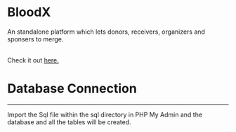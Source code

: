 # BloodX
An standalone platform which lets donors, receivers, organizers and sponsers to merge.


</br>
Check it out <a href="https://diveshlunker.github.io/BloodX/index.html">here.</a>

<h1><b>Database Connection</b></h1>
<hr>
Import the Sql file within the sql directory in PHP My Admin and the database and all the tables will be created.
